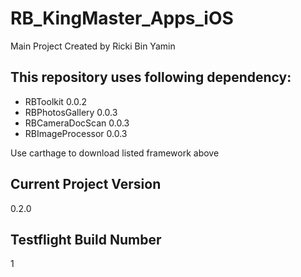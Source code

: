 # RB_KingMaster_Apps_iOS
Main Project
Created by Ricki Bin Yamin

## This repository uses following dependency:
- RBToolkit 0.0.2
- RBPhotosGallery 0.0.3
- RBCameraDocScan 0.0.3
- RBImageProcessor 0.0.3

Use carthage to download listed framework above

## Current Project Version
0.2.0

## Testflight Build Number
1

